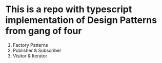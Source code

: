 # This is a repo with typescript implementation of Design Patterns from gang of four

1. Factory Patterns
2. Publisher & Subscriber
3. Visitor & Iterator
